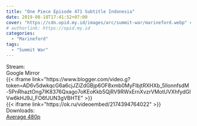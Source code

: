 ```yaml
---
title: "One Piece Episode 471 Subtitle Indonesia"
date: 2019-08-18T17:41:52+07:00
cover: "https://cdn.opid.my.id/images/arc/summit-war/marineford.webp" # Optional, cover
# authorlink: https://opid.my.id
categories:
  - "Marineford"
tags:
  - "Summit War"
---
```

<div class="ui menu violet borderless inverted">
  <div class="header item active">
        Stream:
    </div>
  <a class="active item" data-tab="google">
    <i class="google drive icon"></i> Google
  </a>
  <a class="item nounderline" data-tab="mirror">
    <i class="odnoklassniki icon"></i> Mirror
  </a>
</div>
<div class="ui bottom attached tab segment active" style="border:0 !important;" data-tab="google">
{{< iframe link="https://www.blogger.com/video.g?token=AD6v5dwkqcG6a6cjJZiZdGBjp6OF8xmb0MyFlbjtRXHXb_5llonnfsdM-5PnRhaztOng7IK8376Qxago7oKEoKkb5QjRV9RWxErnXvzrVMotUVXhfydGIVw6kHJ9J_FO6fJUN3gVBHTE" >}}
</div>
<div class="ui bottom attached tab segment" style="border:0 !important;" data-tab="mirror">
{{< iframe link="https://ok.ru/videoembed/2174394764022" >}}
</div>
<div class="ui menu violet borderless inverted">
  <div class="header item active">
        Downloads:
    </div>
  <a class="item nounderline" href="https://ouo.io/jijNB4" target="_blank" rel="dofollow"><i class="google drive icon"></i>
    Average 480p</a>
</div>